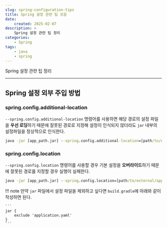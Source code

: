 ```yaml
---
slug: spring-configuration-tips
title: Spring 설정 관련 팁 모음
date:
    created: 2025-02-07
description: >
    Spring 설정 관련 팁 정리
categories:
    - Spring
tags:
    - java
    - spring
---
```


Spring 설정 관련 팁 정리  

<!-- more -->

---

## Spring 설정 외부 주입 방법

### spring.config.additional-location

`--spring.config.additional-location` 명령어를 사용하면 해당 경로의 설정 파일을 **우선 로딩**하기 때문에 잘못된 경로로 지정해 설정이 인식되지 않더라도 `jar` 내부의 설정파일을 정상적으로 인식한다.  

```bat
java -jar [app_path.jar] --spring.config.additional-location=[path/to/external/application.yaml]
```

### spring.config.location

`--spring.config.location` 명령어를 사용할 경우 기본 설정을 **오버라이드**하기 때문에 잘못된 경로를 지정할 경우 실행이 실패한다.  

```bat
java -jar [app_path.jar] --spring.config.location=[path/to/external/application.yaml]
```

!!! note
    만약 `jar` 파일에서 설정 파일을 제외하고 싶다면 `build.gradle`에 아래와 같이 작성하면 된다.  

    ```
    jar {
        exclude 'application.yaml'
    }
    ```

